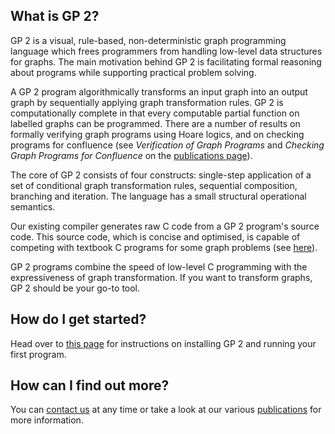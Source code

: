 ## What is GP 2?

GP 2 is a visual, rule-based, non-deterministic graph programming language which frees programmers from handling low-level data structures for graphs. The main motivation behind GP 2 is facilitating formal reasoning about programs while supporting practical problem solving.

A GP 2 program algorithmically transforms an input graph into an output graph by sequentially applying graph transformation rules. GP 2 is computationally complete in that every computable partial function on labelled graphs can be programmed. There are a number of results on formally verifying graph programs using Hoare logics, and on checking programs for confluence (see *Verification of Graph Programs* and *Checking Graph Programs for Confluence* on the [publications page](https://uoycs-plasma.github.io/GP2/publications)). 

The core of GP 2 consists of four constructs: single-step application of a set of conditional graph transformation rules, sequential composition, branching and iteration. The language has a small structural operational semantics.

Our existing compiler generates raw C code from a GP 2 program's source code. This source code, which is concise and optimised, is capable of competing with textbook C programs for some graph problems (see [here](https://link.springer.com/chapter/10.1007%2F978-3-319-40530-8_7)).

GP 2 programs combine the speed of low-level C programming with the expressiveness of graph transformation. If you want to transform graphs, GP 2 should be your go-to tool.

## How do I get started?

Head over to [this page](https://uoycs-plasma.github.io/GP2/gettingstarted) for instructions on installing GP 2 and running your first program. 

## How can I find out more?

You can [contact us](https://uoycs-plasma.github.io/GP2/contact) at any time or take a look at our various [publications](https://uoycs-plasma.github.io/GP2/publications) for more information.

